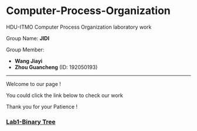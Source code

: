# Computer-Process-Organization

HDU-ITMO Computer Process Organization laboratory work

Group Name: **JIDI**

Group Member: 

- **Wang Jiayi**
- **Zhou Guancheng** (ID: 192050193)
---
Welcome to our page !

You could click the link below to check our work

Thank you for your Patience !

### [Lab1-Binary Tree](https://github.com/MadlifeZhou/Computer-Process-Organization/tree/master/src/lab1)













